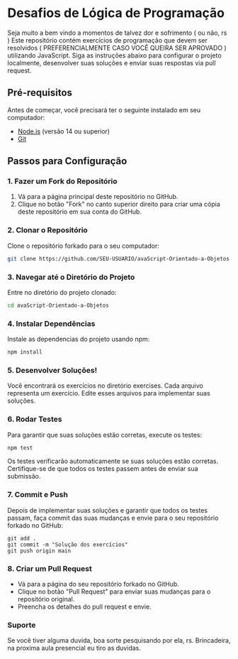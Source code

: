 # Desafios de Lógica de Programação

Seja muito a bem vindo a momentos de talvez dor e sofrimento ( ou não, rs ) Este repositório contém exercícios de programação que devem ser resolvidos ( PREFERENCIALMENTE CASO VOCÊ QUEIRA SER APROVADO ) utilizando JavaScript. Siga as instruções abaixo para configurar o projeto localmente, desenvolver suas soluções e enviar suas respostas via pull request.

## Pré-requisitos

Antes de começar, você precisará ter o seguinte instalado em seu computador:

- [Node.js](https://nodejs.org/) (versão 14 ou superior)
- [Git](https://git-scm.com/)

## Passos para Configuração

### 1. Fazer um Fork do Repositório

1. Vá para a página principal deste repositório no GitHub.
2. Clique no botão "Fork" no canto superior direito para criar uma cópia deste repositório em sua conta do GitHub.

### 2. Clonar o Repositório

Clone o repositório forkado para o seu computador:

```bash
git clone https://github.com/SEU-USUARIO/avaScript-Orientado-a-Objetos.git
```
### 3. Navegar até o Diretório do Projeto
   Entre no diretório do projeto clonado:

```bash
cd avaScript-Orientado-a-Objetos
```

### 4. Instalar Dependências
Instale as dependencias do projeto usando npm:

```bash
npm install
```

### 5. Desenvolver Soluções!
Você encontrará os exercícios no diretório exercises. Cada arquivo representa um exercício. Edite esses arquivos para implementar suas soluções.

### 6. Rodar Testes
Para garantir que suas soluções estão corretas, execute os testes:

 ```bash
npm test
```
Os testes verificarão automaticamente se suas soluções estão corretas. Certifique-se de que todos os testes passem antes de enviar sua submissão.

### 7. Commit e Push
Depois de implementar suas soluções e garantir que todos os testes passam, faça commit das suas mudanças e envie para o seu repositório forkado no GitHub:

```
git add .
git commit -m "Solução dos exercícios"
git push origin main
```
### 8. Criar um Pull Request
- Vá para a página do seu repositório forkado no GitHub.
- Clique no botão "Pull Request" para enviar suas mudanças para o repositório original.
- Preencha os detalhes do pull request e envie.

### Suporte
Se você tiver alguma duvida, boa sorte pesquisando por ela, rs.
Brincadeira, na proxima aula presencial eu tiro as duvidas.
